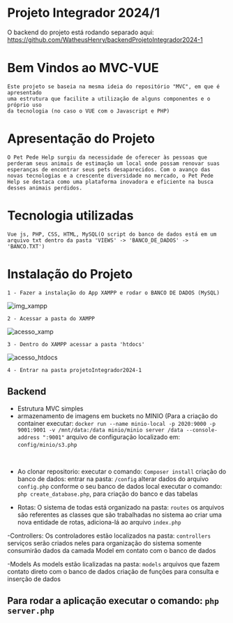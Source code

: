# Projeto Integrador 2024/1
O backend do projeto está rodando separado aqui:
https://github.com/WatheusHenry/backendProjetoIntegrador2024-1

# Bem Vindos ao MVC-VUE

    Este projeto se baseia na mesma ideia do repositório "MVC", em que é apresentado
    uma estrutura que facilite a utilização de alguns componentes e o próprio uso
    da tecnologia (no caso o VUE com o Javascript e PHP)

# Apresentação do Projeto

    O Pet Pede Help surgiu da necessidade de oferecer às pessoas que perderam seus animais de estimação um local onde possam renovar suas esperanças de encontrar seus pets desaparecidos. Com o avanço das novas tecnologias e a crescente diversidade no mercado, o Pet Pede Help se destaca como uma plataforma inovadora e eficiente na busca desses animais perdidos.

# Tecnologia utilizadas
    Vue js, PHP, CSS, HTML, MySQL(O script do banco de dados está em um arquivo txt dentro da pasta 'VIEWS' -> 'BANCO_DE_DADOS' -> 'BANCO.TXT')

# Instalação do Projeto
    1 - Fazer a instalação do App XAMPP e rodar o BANCO DE DADOS (MySQL)
![img_xampp](https://github.com/drp014/projeto_integrador/assets/141743253/6879fbfb-1f64-4720-acef-53670fa59bd0)
        
    2 - Acessar a pasta do XAMPP
![acesso_xamp](https://github.com/drp014/projeto_integrador/assets/141743253/1a0d0e5e-c306-4000-af83-9b7ac12a389f)
    
    3 - Dentro do XAMPP acessar a pasta 'htdocs'
![acesso_htdocs](https://github.com/drp014/projeto_integrador/assets/141743253/cdfadf10-c041-46cc-9f63-61406a0ca42b)

    4 - Entrar na pasta projetoIntegrador2024-1 

## Backend

- Estrutura MVC simples
- armazenamento de imagens em buckets no MINIO
  (Para a criação do container executar: `docker run --name minio-local -p 2020:9000 -p 9001:9001 -v /mnt/data:/data minio/minio server /data --console-address ":9001"`
  arquivo de configuração localizado em: `config/minio/s3.php`
  
<br>

- Ao clonar repositorio:
    executar o comando: `Composer install`
    criação do banco de dados: entrar na pasta: `/config`
    alterar dados do arquivo `config.php` conforme o seu banco de dados local
    executar o comando: `php create_database.php`, para criação do banco e das tabelas

- Rotas:
    O sistema de todas está organizado na pasta: `routes`
    os arquivos são referentes as classes que são trabalhadas no sistema
    ao criar uma nova entidade de rotas, adiciona-lá ao arquivo `index.php`

-Controllers:
    Os controladores estão localizados na pasta: `controllers`
    serviços serão criados neles para organização do sistema
    somente consumirão dados da camada Model em contato com o banco de dados

-Models
    As models estão licalizadas na pasta: `models`
    arquivos que fazem contato direto com o banco de dados
    criação de funções para consulta e inserção de dados



## Para rodar a aplicação executar o comando: `php server.php`


